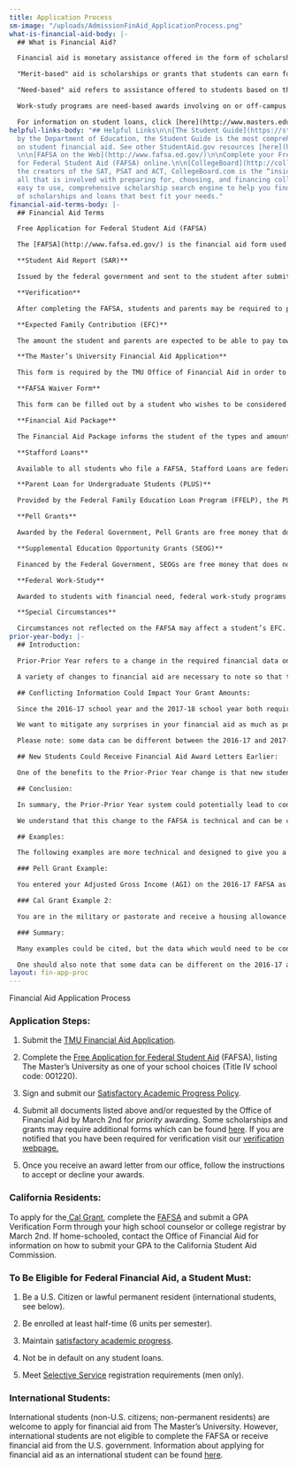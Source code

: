 ```yaml
---
title: Application Process
sm-image: "/uploads/AdmissionFinAid_ApplicationProcess.png"
what-is-financial-aid-body: |-
  ## What is Financial Aid?

  Financial aid is monetary assistance offered in the form of scholarships and grants, work-study programs, and loans available through federal and state governments as well as private sources. There are two types of financial aid available, "merit-based" and "need-based". In most cases the amount of financial aid offered to a student will be based on a combination of factors involving both of these types of aid.

  "Merit-based" aid is scholarships or grants that students can earn for their achievement in academics, music, athletics and/or other extra-curricular activities. Merit-based scholarships are not contingent on the student demonstrating financial need.

  "Need-based" aid refers to assistance offered to students based on their or their family's ability to pay for college. "Need" is determined by the difference between the total cost of attending college (including tuition, living expenses, books, supplies and travel) and a student's expected family contribution to college expenses (as determined by a student's [FAFSA](http://fafsa.ed.gov/) results). In other words, it refers to the amount of money you "need" to pay for college. Need-based aid is available in the form of grants and/or loans.

  Work-study programs are need-based awards involving on or off-campus employment in which the student is able to earn money which is applied directly to college expenses. In some cases, these jobs can relate to an individual's field of study.

  For information on student loans, click [here](http://www.masters.edu/financial-aid/loans/ "loans").
helpful-links-body: "## Helpful Links\n\n[The Student Guide](https://studentaid.ed.gov/sa/sites/default/files/2018-19-do-you-need-money.pdf)\n\nPublished
  by the Department of Education, the Student Guide is the most comprehensive resource
  on student financial aid. See other StudentAid.gov resources [here](https://studentaid.ed.gov/sa/resources).
  \n\n[FAFSA on the Web](http://www.fafsa.ed.gov/)\n\nComplete your Free Application
  for Federal Student Aid (FAFSA) online.\n\n[CollegeBoard](http://collegeboard.com/student/pay/)\n\nFrom
  the creators of the SAT, PSAT and ACT, CollegeBoard.com is the “inside source” to
  all that is involved with preparing for, choosing, and financing college.\n\n[Fastweb](http://www.fastweb.com/)\n\nAn
  easy to use, comprehensive scholarship search engine to help you find a variety
  of scholarships and loans that best fit your needs."
financial-aid-terms-body: |-
  ## Financial Aid Terms

  Free Application for Federal Student Aid (FAFSA)

  The [FAFSA](http://www.fafsa.ed.gov/) is the financial aid form used to determine eligibility for need-based aid. Available online, the FAFSA is submitted to the federal processor for evaluation. The evaluation is then sent to the student and to as many as six colleges of the student’s choosing.

  **Student Aid Report (SAR)**

  Issued by the federal government and sent to the student after submitting the FAFSA, the SAR includes the information the student reported and an opportunity to make revisions or corrections. The SAR also informs the student of their Expected Family Contribution (EFC) and guides financial aid officers in determining federal and institutional monies

  **Verification**

  After completing the FAFSA, students and parents may be required to provide copies of their income tax returns and W-2s, as well as federal verification worksheets to the university. The federal processor often requires verification because the FAFSA is frequently filled out before taxes have been completed, and figures are based on estimated or projected information.

  **Expected Family Contribution (EFC)**

  The amount the student and parents are expected to be able to pay toward educational expenses for the coming year. The EFC is calculated from a formula established by Congress, based on the information provided by the student on the FAFSA. The EFC is used by the school to determine what need-based aid a student qualifies for and may or may not reflect the actual amount that a family may be required to contribute for school costs.

  **The Master’s University Financial Aid Application**

  This form is required by the TMU Office of Financial Aid in order to receive any federal, institutional or private aid. Both the [Financial Aid Application](http://www.masters.edu/media/869351/forms-application-faa.pdf "Forms- Application- FAA.pdf") and [FAFSA](http://www.fafsa.ed.gov/) are used to determine the aid offered to a student. Contact The Master’s University Office of Financial Aid if you have questions about this or if you would like our office to supply this form to you.

  **FAFSA Waiver Form**

  This form can be filled out by a student who wishes to be considered for merit-based aid *only* and does not wish to complete the FAFSA. It is recommended that a student thinking of waiving the FAFSA contact the TMU Office of Financial Aid before doing so.

  **Financial Aid Package**

  The Financial Aid Package informs the student of the types and amounts of grants, scholarships, loans and/or work-study the student has been awarded. The student will be offered the Financial Aid Package in an Award Letter. He or she can then accept or decline the awards offered online.

  **Stafford Loans**

  Available to all students who file a FAFSA, Stafford Loans are federally funded and available through various lenders. Repayment on Stafford Loans begins six months after graduation. There are two types of Stafford Loans: Subsidized and Unsubsidized. The Subsidized Stafford Loan is available to students who demonstrate need. The Federal Government pays the interest on the loan until the student enters repayment. The Unsubsidized Stafford Loan is available to students who do not demonstrate need and does accrue interest while the student is in school.

  **Parent Loan for Undergraduate Students (PLUS)**

  Provided by the Federal Family Education Loan Program (FFELP), the PLUS is a loan for the parent of dependent students to help pay for college expenses. This loan is dependent on credit approval for the parent and may not exceed the institution’s estimated cost of attendance. For information on this loan, contact The Master’s University Office of Financial Aid.

  **Pell Grants**

  Awarded by the Federal Government, Pell Grants are free money that does not have to be repaid. The student applies for the Pell Grant by filing the FAFSA and their eligibility is determined by the Federal Processor.

  **Supplemental Education Opportunity Grants (SEOG)**

  Financed by the Federal Government, SEOGs are free money that does not have to be repaid. They are awarded to students with exceptional need as determined by the institution based on the student’s SAR.

  **Federal Work-Study**

  Awarded to students with financial need, federal work-study programs offer on or off-campus employment by which a student is able to earn money which is applied directly to college expenses.

  **Special Circumstances**

  Circumstances not reflected on the FAFSA may affect a student’s EFC. Such circumstances could include unusual medical or dental expenses, tuition expenses for younger siblings in private school or a change in employment for parent or student. The student should report any such conditions to the financial aid officer at the college(s) where the student is applying for financial aid.
prior-year-body: |-
  ## Introduction:

  Prior-Prior Year refers to a change in the required financial data on the FAFSA beginning in the 2017-18 academic year. This change was announced by President Obama on September 14, 2015 in effort to give students more time to make the important decision about which university to attend. Historically, students have been required to provide the most recent tax information on their FAFSA. For example, the 2015-16 school year required 2014 data and the 2016-17 school year required 2015 tax data. In the following 2017-18 school year, the 2015 tax information will be required again so that the "prior-prior" year's tax information is required. Requiring prior-prior year information allows students more time to fill out the FAFSA. In fact, the FAFSA will be available by October 1, 2016 instead of the normal January 1st availability.

  A variety of changes to financial aid are necessary to note so that there will be minimal change to your financial aid award. This webpage will first explain the implications of Prior-Prior Year to your financial aid and then will detail examples so that you can see how this works.

  ## Conflicting Information Could Impact Your Grant Amounts:

  Since the 2016-17 school year and the 2017-18 school year both require the same 2015 tax information, it is important that the financial data matches on both years of the FAFSA applications. For example, if you have a data mismatch, such as a different Adjusted Gross Income (AGI) in the 2016-17 and 2017-18 school years, then the Financial Aid Office would be required to find out which AGI you reported is correct. A change in your AGI could affect your financial aid awards in both the 2017-18 and the 2016-17 years! This means that your 2016-17 financial aid could be adjusted in the middle of the school year because of data placed on the 2017-18 FAFSA.

  We want to mitigate any surprises in your financial aid as much as possible. For this reason, we highly recommend that you ensure your 2016-17 FAFSA information is correct. The most efficient way to do this is to use the Data Retrieval Tool through the FAFSA. The Data Retrieval Tool links your FAFSA data to the IRS database and ensures that the FAFSA data matches IRS records. Later, when you are ready to fill out the the 2017-18 FAFSA, you could use the Data Retrieval Tool again to ensure that all of the data was input correctly. Consult [www.masters.edu/verify](http://www.masters.edu/financial-aid/verification/) for instructions about how to use the Data Retrieval Tool.

  Please note: some data can be different between the 2016-17 and 2017-18 years if the data is not sourced in the 2015 tax information. For a list of the data that can be different on the two applications, please see the bottom of this webpage.

  ## New Students Could Receive Financial Aid Award Letters Earlier:

  One of the benefits to the Prior-Prior Year change is that new students could receive their financial aid awards earlier. This can potentially give the students more time to compare financial aid awards between schools to make an informed decision about which school to attend. For this reason, some students may desire to complete the FAFSA when it opens on October 1, 2016. (The FAFSA normally would have opened on January 1, 2017.)

  ## Conclusion:

  In summary, the Prior-Prior Year system could potentially lead to conflicting information which the Financial Aid Office would need to resolve. Resolving that issue could potentially lead to a negative change in your 2017-18 and 2016-17 financial aid awards. Those potential changes to your 2016-17 financial aid could occur in the middle of the school year. In order to prevent that from happening we highly recommend using the Data Retrieval for your 2016-17 FAFSA at your earliest convenience. We also recommend using the Data Retrieval Tool for your 2017-18 FAFSA as early as October 1, 2016. Find instructions to use the Data Retrieval Tool on [www.masters.edu/verify](http://www.masters.edu/financial-aid/verification/).

  We understand that this change to the FAFSA is technical and can be confusing. Please contact us with any questions so that we can assist you.

  ## Examples:

  The following examples are more technical and designed to give you a better grasp on how conflicting information could lead to financial aid changes.

  ### Pell Grant Example:

  You entered your Adjusted Gross Income (AGI) on the 2016-17 FAFSA as $62,000, but you indicated on the 2017-18 FAFSA that the AGI was $64,286. Since there is a discrepancy, the Financial Aid Office would be required to determine the correct AGI and ensure that the correct AGI is reported on both the 2016-17 FAFSA and the 2017-18 FAFSA. It is possible that changing the AGI would change the Expected Family Contribution and thus change financial aid awards such as Pell Grant, Cal Grant, TMU Grant, and/or Subsidized Loans. These awards could be changed in the middle of the 2016-17 school year. For instance, the Pell Grant could be lowered if the AGI was increased. If the AGI of $62,000 was replaced by the correct AGI of $64,286, then the Expected Family Contribution could potentially increase by $1,000. If the student previously had $3,865 of Pell Grant and the Expected Family Contribution increased by $1,000, then the Pell Grant would be lowered to approximately $2,865. Even though you had relied on your financial aid for months, we would be required to make the necessary changes on your account. To mitigate this surprise, please use the Data Retrieval Tool or send us an IRS Tax Transcript immediately. Find instructions for both the IRS Data Retrieval and the IRS Tax Transcript on www.masters.edu/verify.

  ### Cal Grant Example 2:

  You are in the military or pastorate and receive a housing allowance and you have four people in your family. You reported a $29,000 housing allowance for the 2016-17 FAFSA and a $35,000 housing allowance for the 2017-18 FAFSA. Since both years of the FAFSA should be pulling 2015 tax information, one or both of these reported housing allowances is incorrect. The Financial Aid Office would be required to collect documentation to verify the right housing allowance and then make the changes on the student's account. If the 2016-17 housing allowance of $29,000 was reported incorrectly and needed to be changed to $35,000, it could change the Expected Family Contribution and thus potentially change the amount of financial aid awarded in the 2016-17 year as well as in the 2017-18 year. This could practically apply in affecting a student's Cal Grant award. If the change of housing allowance increased the family's total income from $89,418 to $92,478, then a student could lose their Cal Grant award since the income threshold for a family of four (that is, $90,500) was exceeded by the correction. Note that we would uncover this discrepancy as early as October which means that we would potentially change your financial aid award even though you have relied on it for months without change. Completing the Data Retrieval Tool or sending us and IRS Tax Transcript before the 2016-17 school year begins can help reduce the chance of a change in your financial aid award.

  ### Summary:

  Many examples could be cited, but the data which would need to be consistent between the 2016-17 and 2017-18 FAFSA applications includes, but is not necessarily limited to: tax return type, filing status, adjusted gross income, income tax, exemption number, education credits, need based employment, grant/scholarship aid, combat pay, co-op earnings, housing allowance, veterans non-education benefits, other untaxed income, other non-reported money, pension payments, IRA payments, interest income, IRA distributions, and untaxed pensions.

  One should also note that some data can be different on the 2016-17 and 2017-18 FAFSA applications; including: number in household, number in college, address, contact information, food stamp use, child support received, and child support paid.
layout: fin-app-proc
---
```


Financial Aid Application Process

### Application Steps:

1. Submit the [TMU Financial Aid Application](http://www.masters.edu/media/869351/forms-application-faa.pdf "Forms- Application- FAA.pdf").

2. Complete the [Free Application for Federal Student Aid](http://www.fafsa.ed.gov/ "FAFSA") (FAFSA), listing The Master’s University as one of your school choices (Title IV school code: 001220).

3. Sign and submit our [Satisfactory Academic Progress Policy](http://www.masters.edu/media/868183/undergrad-satisfactory-academic-progress-policy.pdf "Undergrad - Satisfactory Academic Progress Policy.pdf").

4. Submit all documents listed above and/or requested by the Office of Financial Aid by March 2nd for *priority* awarding. Some scholarships and grants may require additional forms which can be found [here](http://www.masters.edu/downloads). If you are notified that you have been required for verification visit our [verification webpage.](/financial-aid/verification-process)

5. Once you receive an award letter from our office, follow the instructions to accept or decline your awards.

### California Residents:

To apply for the[ Cal Grant](http://www.csac.ca.gov/), complete the [FAFSA](http://www.fafsa.ed.gov/) and submit a GPA Verification Form through your high school counselor or college registrar by March 2nd. If home-schooled, contact the Office of Financial Aid for information on how to submit your GPA to the California Student Aid Commission.

### To Be Eligible for Federal Financial Aid, a Student Must:

1. Be a U.S. Citizen or lawful permanent resident (international students, see below).

2. Be enrolled at least half-time (6 units per semester).

3. Maintain [satisfactory academic progress](http://www.masters.edu/media/868183/undergrad-satisfactory-academic-progress-policy.pdf "Undergrad - Satisfactory Academic Progress Policy.pdf").

4. Not be in default on any student loans.

5. Meet [Selective Service](http://www.sss.gov/) registration requirements (men only).

### International Students:

International students (non-U.S. citizens; non-permanent residents) are welcome to apply for financial aid from The Master’s University. However, international students are not eligible to complete the FAFSA or receive financial aid from the U.S. government. Information about applying for financial aid as an international student can be found [here](http://www.masters.edu/undergrad/apply/downloads/ "Downloads").